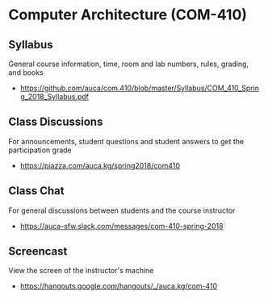 # Computer Architecture (COM-410)

## Syllabus

General course information, time, room and lab numbers, rules, grading, and
books

* <https://github.com/auca/com.410/blob/master/Syllabus/COM_410_Spring_2018_Syllabus.pdf>

## Class Discussions

For announcements, student questions and student answers to get the
participation grade

* <https://piazza.com/auca.kg/spring2018/com410>

## Class Chat

For general discussions between students and the course instructor

* <https://auca-sfw.slack.com/messages/com-410-spring-2018>

## Screencast

View the screen of the instructor's machine

* <https://hangouts.google.com/hangouts/_/auca.kg/com-410>

